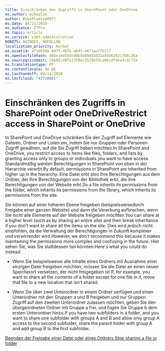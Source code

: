```yaml
---
title: Einschränken des Zugriffs in SharePoint oder OneDrive
ms.author: mikeplum
author: MikePlumleyMSFT
ms.date: 04/21/2020
ms.audience: ITPro
ms.topic: article
ms.service: o365-administration
ROBOTS: NOINDEX, NOFOLLOW
localization_priority: Normal
ms.assetid: af1b936b-0475-497b-a6d3-e671aef7b717
ms.openlocfilehash: d8be1eb5bdcd0b5b08ddad32a45b6282c788c26a
ms.sourcegitcommit: c6692ce0fa1358ec3529e59ca0ecdfdea4cdc759
ms.translationtype: MT
ms.contentlocale: de-DE
ms.lasthandoff: 09/14/2020
ms.locfileid: "47720681"
---
```

# <a name="restrict-access-in-sharepoint-or-onedrive"></a><span data-ttu-id="92ee8-102">Einschränken des Zugriffs in SharePoint oder OneDrive</span><span class="sxs-lookup"><span data-stu-id="92ee8-102">Restrict access in SharePoint or OneDrive</span></span>

<span data-ttu-id="92ee8-103">In SharePoint und OneDrive schränken Sie den Zugriff auf Elemente wie Dateien, Ordner und Listen ein, indem Sie nur Gruppen oder Personen Zugriff gewähren, auf die Sie Zugriff haben möchten.</span><span class="sxs-lookup"><span data-stu-id="92ee8-103">In SharePoint and OneDrive, you restrict access to items like files, folders, and lists by granting access only to groups or individuals you want to have access.</span></span> <span data-ttu-id="92ee8-104">Standardmäßig werden Berechtigungen in SharePoint von oben in der Hierarchie vererbt.</span><span class="sxs-lookup"><span data-stu-id="92ee8-104">By default, permissions in SharePoint are inherited from higher up in the hierarchy.</span></span> <span data-ttu-id="92ee8-105">Eine Datei erbt also Ihre Berechtigungen aus dem Ordner, der Ihre Berechtigungen von der Bibliothek erbt, die ihre Berechtigungen von der Website erbt.</span><span class="sxs-lookup"><span data-stu-id="92ee8-105">So a file inherits its permissions from the folder, which inherits its permissions from the library, which inherits its permissions from the site.</span></span>
  
<span data-ttu-id="92ee8-106">Sie können auf einer höheren Ebene freigeben (beispielsweisedurch Freigabe einer ganzen Website) und dann die Vererbung aufbrechen, wenn Sie nicht alle Elemente auf der Website freigeben möchten.</span><span class="sxs-lookup"><span data-stu-id="92ee8-106">You can share at a higher level (such as by sharing an entire site) and then break inheritance if you don't want to share all the items on the site.</span></span> <span data-ttu-id="92ee8-107">Dies wird jedoch nicht empfohlen, da die Verwaltung der Berechtigungen in Zukunft komplexer und verwirrender wird.</span><span class="sxs-lookup"><span data-stu-id="92ee8-107">However, we don't recommend this because it makes maintaining the permissions more complex and confusing in the future.</span></span> <span data-ttu-id="92ee8-108">Hier sehen Sie, was Sie stattdessen tun könnten:</span><span class="sxs-lookup"><span data-stu-id="92ee8-108">Here's what you could do instead:</span></span>
  
- <span data-ttu-id="92ee8-109">Wenn Sie beispielsweise alle Inhalte eines Ordners mit Ausnahme einer einzigen Datei freigeben möchten, müssen Sie die Datei an einen neuen Speicherort versetzen, der nicht freigegeben ist.</span><span class="sxs-lookup"><span data-stu-id="92ee8-109">If, for example, you want to share all the contents of a folder except for one file in it, move that file to a new location that isn't shared.</span></span>
    
- <span data-ttu-id="92ee8-110">Wenn Sie über zwei Unterordner in einem Ordner verfügen und einen Unterordner mit den Gruppen a und B freigeben und nur Gruppen Zugriff auf den zweiten Unterordner zulassen möchten, geben Sie den übergeordneten Ordner mit Gruppe a frei, und fügen Sie Gruppe b dem ersten Unterordner hinzu.</span><span class="sxs-lookup"><span data-stu-id="92ee8-110">If you have two subfolders in a folder, and you want to share one subfolder with groups A and B and allow only group A access to the second subfolder, share the parent folder with group A and add group B to the first subfolder.</span></span>
    
[<span data-ttu-id="92ee8-111">Beenden der Freigabe einer Datei oder eines Ordners </span><span class="sxs-lookup"><span data-stu-id="92ee8-111">Stop sharing a file or folder </span></span>](https://go.microsoft.com/fwlink/?linkid=2008861)
  

